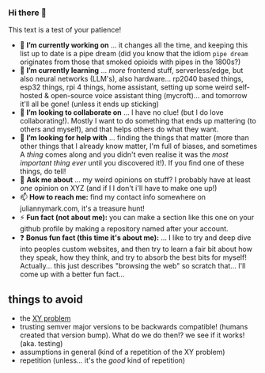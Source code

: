 ### Hi there 👋

This text is a test of your patience!

- 🔭 **I’m currently working on** ... it changes all the time, and keeping this list up to date is a pipe dream (did you know that the idiom `pipe dream` originates from those that smoked opioids with pipes in the 1800s?)
- 🌱 **I’m currently learning** ... _more_ frontend stuff, serverless/edge, but also neural networks (LLM's), also hardware... rp2040 based things, esp32 things, rpi 4 things, home assistant, setting up some weird self-hosted & open-source voice assistant thing (mycroft)... and tomorrow it'll all be gone! (unless it ends up sticking)
- 👯 **I’m looking to collaborate on** ... I have no clue! (but I do love collaborating!). Mostly I want to do something that ends up mattering (to others and myself), and that helps others do what they want.
- 🤔 **I’m looking for help with** ... finding the things that matter (more than other things that I already know matter, I'm full of biases, and sometimes A _thing_ comes along and you didn't even realise it was the _most important thing ever_ until you discovered it!). If you find one of these things, do tell!
- 💬 **Ask me about** ... my weird opinions on stuff? I probably have at least _one_ opinion on XYZ (and if I I don't i'll have to make one up!)
- 📫 **How to reach me:** find my contact info somewhere on juliannymark.com, it's a treasure hunt!
- ⚡ **Fun fact (not about me):** you can make a section like this one on your github profile by making a repository named after your account.
- ❓ **Bonus fun fact (this time it's about me):** ... I like to try and deep dive into peoples custom websites, and then try to learn a fair bit about how they speak, how they think, and try to absorb the best bits for myself! Actually... this just describes "browsing the web" so scratch that... I'll come up with a better fun fact...

## things to avoid

- the [XY problem](https://en.wikipedia.org/wiki/XY_problem)
- trusting semver major versions to be backwards compatible! (humans created that version bump). What do we do then!? we see if it works! (aka. testing)
- assumptions in general (kind of a repetition of the XY problem)
- repetition (unless... it's the _good_ kind of repetition)
